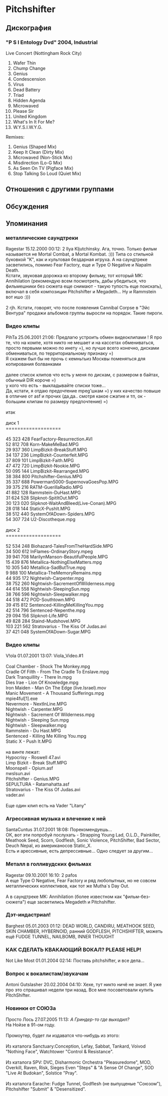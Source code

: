 # Pitchshifter



## Дискография

### "P S I Entology Dvd" 2004, Industrial

Live Concert (Nottingham Rock City)

01. Wafer Thin
02. Chump Change
03. Genius
04. Condescension
05. Virus
06. Dead Battery
07. Triad
08. Hidden Agenda
09. Microwaved
10. Please Sir
11. United Kingdom
12. What's In It For Me?
13. W.Y.S.I.W.Y.G.

Remixes:

01. Genius (Shaped Mix)
02. Keep It Clean (Dirty Mix)
03. Microwaved (Non-Stick Mix)
04. Misdirection (Lo-G Mix)
05. As Seen On TV (Pigface Mix)
06. Stop Talking So Loud (Quiet Mix)


## Отношения с другими группами


## Обсуждения


## Упоминания

### металлические саундтреки

Ragestar 15.12.2000 00:12:
2 Ilya Kljutchinsky. Ага, точно. Только фильм называется не Mortal Combat, а Mortal Kombat. :))) Типа со стильной буковкой "K", как и культовая бездарная игруха. А на саундтреке засветились, помимо Fear Factory, еще и Type O Negative и Napalm Death.<BR>Кстати, звуковая дорожка ко второму фильму, тот который MK: Annihilation (рекомендую всем посмотреть, дабы убедиться, что фильмешники без сюжета еще снимают - такую тупость еще поискать), включал в себя композиции Pitchshifter и Megadeth... Ну и Rammstein вот ишо :)))<BR><BR>2 rjh. Кстати, говорят, что после появления Cannibal Corpse в "Эйс Вентура" продажи альбомов группы выросли на порядок. Такие пироги.

### Видео клипы

PihTa 25.06.2001 21:06:
Предлагю устроить обмен видеоклипами ! Я про те, что на компе, хотя никто не мешает и на кассетах обмениваться, просто первыми можно по инету =), но лучше всего конечно, дисками обмениваться, по территориальному признаку =)<BR>Я скажем был бы не прочь с кемньтьиз Москвы поменяться для копирования болванками<BR><BR>далее список клипов что есть у меня по дискам, с размером в байтах, обычный DIR короче =)<BR>у кого что есть - выкладывайте списки тоже... <BR>Да, кстати, я отдаю предочтение mpeg'шкам =) у них качество повыше в отличие от asf и прочих (да,да.. смотря какое сжатие и тп, ок - большим клипам по размеру предпочтение) =)<BR><BR>итак<BR><BR>диск 1<BR>===================<BR><BR>45 323 428 FearFactory-Resurrection.AVI<BR>52 812 708 Korn-MakeMeBad.MPG<BR>29 937 360 LimpBizkit-BreakStuff.MPG<BR>34 137 236 LimpBizkit-Counterfeit.MPG<BR>37 809 101 LimpBizkit-Faith.MPG<BR>47 472 720 LimpBizkit-Nookie.MPG<BR>50 095 144 LimpBizkit-Rearranged.MPG<BR>38 384 800 Pitchshifter-Genius.MPG<BR>35 337 688 Powerman5000-SupernovaGoesPop.MPG<BR>39 375 216 RATM-GuerillaRadio.MPG<BR>41 882 128 Rammstein-DuHast.MPG<BR>31 624 528 Slipknot-SpitItOut.MPG<BR>30 123 020 Slipknot-WaitAndBleed(Live-Conan).MPG<BR>28 018 144 StaticX-PushIt.MPG<BR>38 512 440 SystemOfADown-Spiders.MPG<BR>54 307 724 U2-Discotheque.mpg<BR><BR>диск 2<BR>===================<BR><BR> 52 534 248 Biohazard-TalesFromTheHardSide.MPG<BR> 34 500 612 InFlames-OrdinaryStory.mpeg<BR> 39 941 708 MarilynManson-BeautifulPeople.MPG<BR> 15 439 876 Metallica-NothingElseMatters.mpg<BR> 10 305 540 Metallica-SadButTrue.mpg<BR>  9 988 100 Metallica-TheMemoryRemains.mpg<BR> 44 935 172 Nightwish-Carpenter.mpg<BR> 38 752 260 Nightwish-SacrementOfWilderness.mpg<BR> 44 614 558 Nightwish-SleepingSun.mpg<BR> 38 766 596 Nightwish-Sleepwalker.mpg<BR> 44 518 472 POD-Southtown.MPG<BR> 39 415 812 Sentenced-KillingMeKillingYou.mpg<BR> 42 514 796 Sentenced-Nepenthe.mpg<BR> 29 094 156 Slipknot-Life.MPG<BR> 49 828 284 Staind-Mudshovel.MPG<BR>103 221 562 Stratovarius - The Kiss Of Judas.avi<BR> 37 421 048 SystemOfADown-Sugar.MPG<BR>

### Видео клипы

V!ola 01.07.2001 13:07:
Viola_Video.#1<BR><BR>Coal Chamber - Shock The Monkey.mpg<BR>Cradle Of Filth - From The Cradle To Enslave.mpg<BR>Dark Tranquillity - There In.mpg<BR>Dies Irae - Lion Of Knowledge.mpg<BR>Iron Maiden - Man On The Edge (live.Israel).mov<BR>Manic Movement - A Thousand Sufferings.mpg<BR>mpie4ful[1].exe<BR>Nevermore - NextInLine.MPG<BR>Nightwish - Carpenter.MPG<BR>Nightwish - Sacrement Of Wilderness.mpg<BR>Nightwish - Sleeping Sun.mpg<BR>Nightwish - Sleepwalker.mpg<BR>Rammstein - Du Hast.MPG<BR>Sentenced - Killing Me Killing You.mpg<BR>Static X - Push It.MPG<BR><BR>на винте лежат:<BR>Hypocrisy - Roswell 47.avi<BR>Limp Bizkit - Break Stuff.MPG<BR>Moonspell - Opium.asf<BR>nwslsun.avi<BR>Pitchshifter - Genius.MPG<BR>SEPULTURA - Ratamahatta.asf<BR>Stratovarius - The Kiss Of Judas.avi<BR>vader.avi<BR><BR>Еще один клип есть на Vader "Litany"

### Агрессивная музыка и влечение к ней

SantaCuntus 31.07.2001 18:08:
Порекомендуешь...<BR>ОК, вот эти попробуй послухать - Strapping Young Lad, O.L.D., Painkiller, Meathook Seed, Scorn, Godflesh, Sonic Violence, PitchShifter, Bad Sector, Deuch Nepal, из американосов Static_X.<BR>Есть и арессивные, есть депрессивные... Одно следует за другим...

### Металл в голливудских фильмах

Ragestar 09.10.2001 16:10:
2 pafos<BR>А еще Type O Negative, Fear Factory и ряд любопытных, но не совсем металлических коллективов, как тот же Mutha`s Day Out.<BR><BR>А в саундтреке MK: Annihilation (более известном как "фильм-без-сюжета") еще засветились Megadeth и Pitchshifter.

### Дэт-индастриал!

Barghest 05.01.2003 01:12:
DEAD WORLD, CANDIRU, MEATHOOK SEED,  SKIN CHAMBER, HYBERNOID, ранний GODFLESH, PITCHSHIFTER, можеть  ещё FUDGE TUNNEL, NAILBOMB, INNER THOUGHT

### КАК СДЕЛАТЬ КВАКАЮЩИЙ ВОКАЛ? PLEASE HELP!

Not Like Most 01.01.2004 02:14:
Поставь pitchshifter, и все дела... 

### Вопрос к вокалистам/звукачам

Antoni Gutslasher 20.02.2004 04:10:
Хехе, тут никто ничё не знает. Я уже про это спрашивал недели три назад. Все мне посоветовали купить PitchShifter.

### Новинки от СОЮЗа

Просто Лось 27.07.2005 11:13:
*А Гриндер-то где выходил?*<BR>На Нойзе в 91-ом году.<BR><BR>Промоутер, будет ли издаватся что-нибудь из этого:<BR><BR>Из каталога Sanctuary:Conception, Lefay, Sabbat, Tankard, Voivod "Nothing Face", Watchtower "Control & Resistance".<BR><BR>Из каталога SPV: DVC, Disharmonic Orchestra "Pleasuredome", MOD, Overkill, Raven, Risk, Sieges Even "Steps" & "A Sense Of Change", SOD "Live At Budokan", Solstice "Pray".<BR><BR>Из каталога Earache: Fudge Tunnel, Godflesh (не выпущеные "Союзом"), Pitchshifter "Submit" & "Desensitized". 

